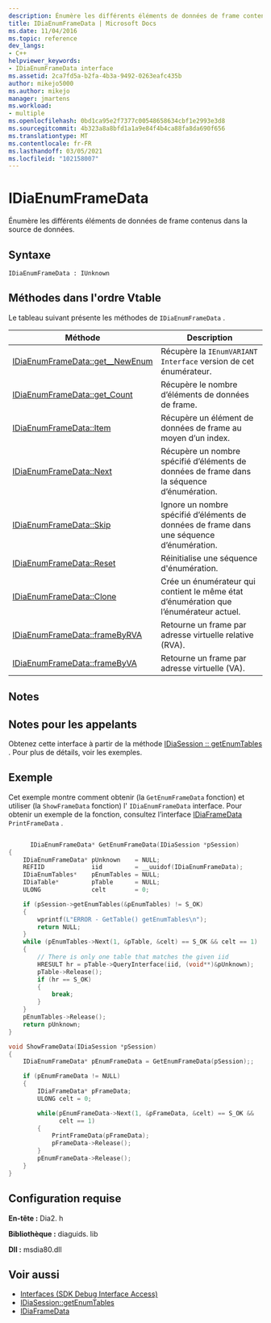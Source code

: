 ```yaml
---
description: Énumère les différents éléments de données de frame contenus dans la source de données.
title: IDiaEnumFrameData | Microsoft Docs
ms.date: 11/04/2016
ms.topic: reference
dev_langs:
- C++
helpviewer_keywords:
- IDiaEnumFrameData interface
ms.assetid: 2ca7fd5a-b2fa-4b3a-9492-0263eafc435b
author: mikejo5000
ms.author: mikejo
manager: jmartens
ms.workload:
- multiple
ms.openlocfilehash: 0bd1ca95e2f7377c00548658634cbf1e2993e3d8
ms.sourcegitcommit: 4b323a8a8bfd1a1a9e84f4b4ca88fa8da690f656
ms.translationtype: MT
ms.contentlocale: fr-FR
ms.lasthandoff: 03/05/2021
ms.locfileid: "102158007"
---
```

# <a name="idiaenumframedata"></a>IDiaEnumFrameData
Énumère les différents éléments de données de frame contenus dans la source de données.

## <a name="syntax"></a>Syntaxe

```
IDiaEnumFrameData : IUnknown
```

## <a name="methods-in-vtable-order"></a>Méthodes dans l'ordre Vtable
Le tableau suivant présente les méthodes de `IDiaEnumFrameData` .

|Méthode|Description|
|------------|-----------------|
|[IDiaEnumFrameData::get__NewEnum](../../debugger/debug-interface-access/idiaenumframedata-get-newenum.md)|Récupère la `IEnumVARIANT Interface` version de cet énumérateur.|
|[IDiaEnumFrameData::get_Count](../../debugger/debug-interface-access/idiaenumframedata-get-count.md)|Récupère le nombre d’éléments de données de frame.|
|[IDiaEnumFrameData::Item](../../debugger/debug-interface-access/idiaenumframedata-item.md)|Récupère un élément de données de frame au moyen d’un index.|
|[IDiaEnumFrameData::Next](../../debugger/debug-interface-access/idiaenumframedata-next.md)|Récupère un nombre spécifié d’éléments de données de frame dans la séquence d’énumération.|
|[IDiaEnumFrameData::Skip](../../debugger/debug-interface-access/idiaenumframedata-skip.md)|Ignore un nombre spécifié d’éléments de données de frame dans une séquence d’énumération.|
|[IDiaEnumFrameData::Reset](../../debugger/debug-interface-access/idiaenumframedata-reset.md)|Réinitialise une séquence d'énumération.|
|[IDiaEnumFrameData::Clone](../../debugger/debug-interface-access/idiaenumframedata-clone.md)|Crée un énumérateur qui contient le même état d’énumération que l’énumérateur actuel.|
|[IDiaEnumFrameData::frameByRVA](../../debugger/debug-interface-access/idiaenumframedata-framebyrva.md)|Retourne un frame par adresse virtuelle relative (RVA).|
|[IDiaEnumFrameData::frameByVA](../../debugger/debug-interface-access/idiaenumframedata-framebyva.md)|Retourne un frame par adresse virtuelle (VA).|

## <a name="remarks"></a>Notes

## <a name="notes-for-callers"></a>Notes pour les appelants
Obtenez cette interface à partir de la méthode [IDiaSession :: getEnumTables](../../debugger/debug-interface-access/idiasession-getenumtables.md) . Pour plus de détails, voir les exemples.

## <a name="example"></a>Exemple
Cet exemple montre comment obtenir (la `GetEnumFrameData` fonction) et utiliser (la `ShowFrameData` fonction) l' `IDiaEnumFrameData` interface. Pour obtenir un exemple de la fonction, consultez l’interface [IDiaFrameData](../../debugger/debug-interface-access/idiaframedata.md) `PrintFrameData` .

```C++

      IDiaEnumFrameData* GetEnumFrameData(IDiaSession *pSession)
{
    IDiaEnumFrameData* pUnknown    = NULL;
    REFIID             iid         = __uuidof(IDiaEnumFrameData);
    IDiaEnumTables*    pEnumTables = NULL;
    IDiaTable*         pTable      = NULL;
    ULONG              celt        = 0;

    if (pSession->getEnumTables(&pEnumTables) != S_OK)
    {
        wprintf(L"ERROR - GetTable() getEnumTables\n");
        return NULL;
    }
    while (pEnumTables->Next(1, &pTable, &celt) == S_OK && celt == 1)
    {
        // There is only one table that matches the given iid
        HRESULT hr = pTable->QueryInterface(iid, (void**)&pUnknown);
        pTable->Release();
        if (hr == S_OK)
        {
            break;
        }
    }
    pEnumTables->Release();
    return pUnknown;
}

void ShowFrameData(IDiaSession *pSession)
{
    IDiaEnumFrameData* pEnumFrameData = GetEnumFrameData(pSession);;

    if (pEnumFrameData != NULL)
    {
        IDiaFrameData* pFrameData;
        ULONG celt = 0;

        while(pEnumFrameData->Next(1, &pFrameData, &celt) == S_OK &&
              celt == 1)
        {
            PrintFrameData(pFrameData);
            pFrameData->Release();
        }
        pEnumFrameData->Release();
    }
}
```

## <a name="requirements"></a>Configuration requise
**En-tête :** Dia2. h

**Bibliothèque :** diaguids. lib

**Dll :** msdia80.dll

## <a name="see-also"></a>Voir aussi
- [Interfaces (SDK Debug Interface Access)](../../debugger/debug-interface-access/interfaces-debug-interface-access-sdk.md)
- [IDiaSession::getEnumTables](../../debugger/debug-interface-access/idiasession-getenumtables.md)
- [IDiaFrameData](../../debugger/debug-interface-access/idiaframedata.md)
